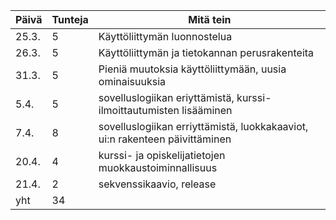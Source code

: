 Päivä | Tunteja | Mitä tein
----- | ------- | ---------
25.3. | 5 | Käyttöliittymän luonnostelua
26.3. | 5 | Käyttöliittymän ja tietokannan perusrakenteita
31.3. | 5 | Pieniä muutoksia käyttöliittymään, uusia ominaisuuksia
5.4. | 5 | sovelluslogiikan eriyttämistä, kurssi-ilmoittautumisten lisääminen
7.4. | 8 | sovelluslogiikan erriyttämistä, luokkakaaviot, ui:n rakenteen päivittäminen
20.4. | 4 | kurssi- ja opiskelijatietojen muokkaustoiminnallisuus
21.4. | 2 | sekvenssikaavio, release
yht | 34 |
